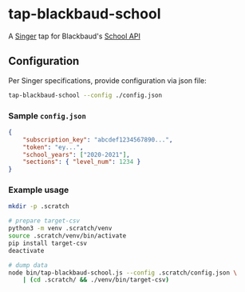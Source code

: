 # tap-blackbaud-school

A [Singer](https://www.singer.io/) tap for Blackbaud's [School API](https://developer.blackbaud.com/skyapi/apis/school)

## Configuration

Per Singer specifications, provide configuration via json file:

```bash
tap-blackbaud-school --config ./config.json
```

### Sample `config.json`

```json
{
    "subscription_key": "abcdef1234567890...",
    "token": "ey...",
    "school_years": ["2020-2021"],
    "sections": { "level_num": 1234 }
}
```

### Example usage

```bash
mkdir -p .scratch

# prepare target-csv
python3 -m venv .scratch/venv
source .scratch/venv/bin/activate
pip install target-csv
deactivate

# dump data
node bin/tap-blackbaud-school.js --config .scratch/config.json \
    | (cd .scratch/ && ./venv/bin/target-csv)
```
